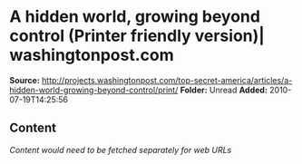 # A hidden world, growing beyond control (Printer friendly version)| washingtonpost.com

**Source:** http://projects.washingtonpost.com/top-secret-america/articles/a-hidden-world-growing-beyond-control/print/
**Folder:** Unread
**Added:** 2010-07-19T14:25:56




## Content
*Content would need to be fetched separately for web URLs*
